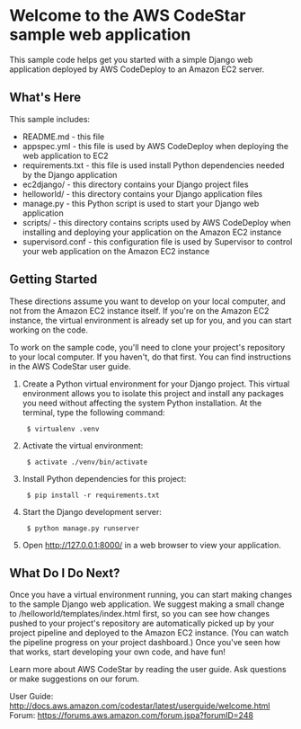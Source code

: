 Welcome to the AWS CodeStar sample web application
==================================================

This sample code helps get you started with a simple Django web application
deployed by AWS CodeDeploy to an Amazon EC2 server.

What's Here
-----------

This sample includes:

* README.md - this file
* appspec.yml - this file is used by AWS CodeDeploy when deploying the web
  application to EC2
* requirements.txt - this file is used install Python dependencies needed by
  the Django application
* ec2django/ - this directory contains your Django project files
* helloworld/ - this directory contains your Django application files
* manage.py - this Python script is used to start your Django web application
* scripts/ - this directory contains scripts used by AWS CodeDeploy when
  installing and deploying your application on the Amazon EC2 instance
* supervisord.conf - this configuration file is used by Supervisor to control
  your web application on the Amazon EC2 instance


Getting Started
---------------

These directions assume you want to develop on your local computer, and not
from the Amazon EC2 instance itself. If you're on the Amazon EC2 instance, the
virtual environment is already set up for you, and you can start working on the
code.

To work on the sample code, you'll need to clone your project's repository to your
local computer. If you haven't, do that first. You can find instructions in the
AWS CodeStar user guide.

1. Create a Python virtual environment for your Django project. This virtual
   environment allows you to isolate this project and install any packages you
   need without affecting the system Python installation. At the terminal, type
   the following command:

        $ virtualenv .venv

2. Activate the virtual environment:

        $ activate ./venv/bin/activate

3. Install Python dependencies for this project:

        $ pip install -r requirements.txt

4. Start the Django development server:

        $ python manage.py runserver

5. Open http://127.0.0.1:8000/ in a web browser to view your application.

What Do I Do Next?
------------------

Once you have a virtual environment running, you can start making changes to
the sample Django web application. We suggest making a small change to
/helloworld/templates/index.html first, so you can see how changes pushed to
your project's repository are automatically picked up by your project pipeline
and deployed to the Amazon EC2 instance. (You can watch the pipeline progress on
your project dashboard.) Once you've seen how that works, start developing your
own code, and have fun!

Learn more about AWS CodeStar by reading the user guide. Ask questions or make
suggestions on our forum.


User Guide: http://docs.aws.amazon.com/codestar/latest/userguide/welcome.html
Forum: https://forums.aws.amazon.com/forum.jspa?forumID=248

